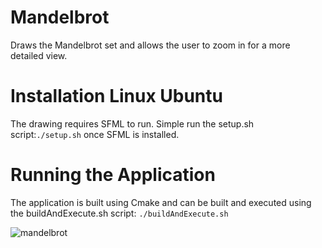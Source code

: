 # Mandelbrot
Draws the Mandelbrot set and allows the user to zoom in for a more detailed view. 

# Installation Linux Ubuntu
The drawing requires SFML to run. Simple run the setup.sh script:`./setup.sh` once SFML is installed.

# Running the Application
The application is built using Cmake and can be built and executed using the buildAndExecute.sh script:
`./buildAndExecute.sh`

![mandelbrot](https://user-images.githubusercontent.com/45934764/138575742-4a8fd206-fbbf-4dac-8abe-885dc4e5c998.gif)
